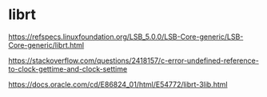 # librt

https://refspecs.linuxfoundation.org/LSB_5.0.0/LSB-Core-generic/LSB-Core-generic/librt.html

https://stackoverflow.com/questions/2418157/c-error-undefined-reference-to-clock-gettime-and-clock-settime

https://docs.oracle.com/cd/E86824_01/html/E54772/librt-3lib.html	